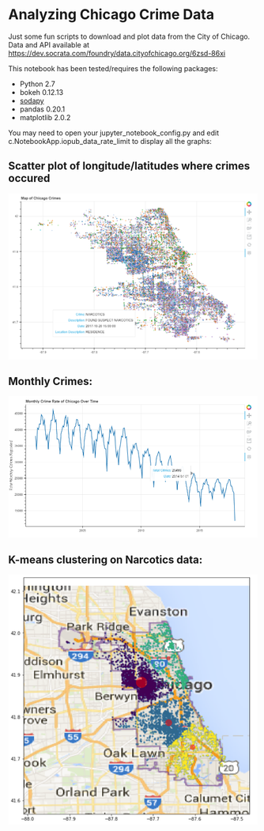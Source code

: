# Analyzing Chicago Crime Data 

Just some fun scripts to download and plot data from the City of Chicago. Data and API available at https://dev.socrata.com/foundry/data.cityofchicago.org/6zsd-86xi

This notebook has been tested/requires the following packages:

  - Python 2.7
  - bokeh 0.12.13
  - [sodapy](https://github.com/xmunoz/sodapy)
  - pandas 0.20.1
  - matplotlib 2.0.2  

You may need to open your jupyter_notebook_config.py and edit c.NotebookApp.iopub_data_rate_limit to display all the graphs:
  

## Scatter plot of longitude/latitudes where crimes occured
![Alt text](/images/CrimeScatterPlot.PNG "Map of Chicago")

## Monthly Crimes:
![Alt text](/images/MonthlyCrimes.PNG "Monthly Crimes")

## K-means clustering on Narcotics data:
![Alt text](/images/NarcoticsCrimeClusters.PNG "Narcotics")

